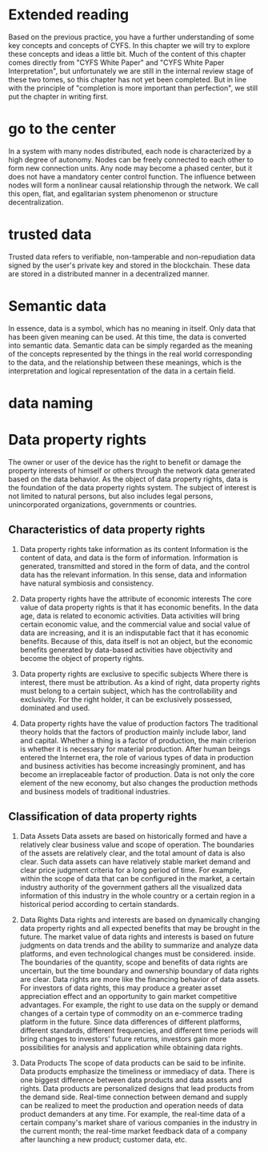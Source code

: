 # Extended reading

Based on the previous practice, you have a further understanding of some key concepts and concepts of CYFS. In this chapter we will try to explore these concepts and ideas a little bit. Much of the content of this chapter comes directly from "CYFS White Paper" and "CYFS White Paper Interpretation", but unfortunately we are still in the internal review stage of these two tomes, so this chapter has not yet been completed. But in line with the principle of "completion is more important than perfection", we still put the chapter in writing first.

# go to the center

In a system with many nodes distributed, each node is characterized by a high degree of autonomy. Nodes can be freely connected to each other to form new connection units. Any node may become a phased center, but it does not have a mandatory center control function. The influence between nodes will form a nonlinear causal relationship through the network. We call this open, flat, and egalitarian system phenomenon or structure decentralization.

# trusted data

Trusted data refers to verifiable, non-tamperable and non-repudiation data signed by the user's private key and stored in the blockchain. These data are stored in a distributed manner in a decentralized manner.

# Semantic data

In essence, data is a symbol, which has no meaning in itself. Only data that has been given meaning can be used. At this time, the data is converted into semantic data.
Semantic data can be simply regarded as the meaning of the concepts represented by the things in the real world corresponding to the data, and the relationship between these meanings, which is the interpretation and logical representation of the data in a certain field.

# data naming

# Data property rights

The owner or user of the device has the right to benefit or damage the property interests of himself or others through the network data generated based on the data behavior. As the object of data property rights, data is the foundation of the data property rights system. The subject of interest is not limited to natural persons, but also includes legal persons, unincorporated organizations, governments or countries.

## Characteristics of data property rights

1. Data property rights take information as its content
   Information is the content of data, and data is the form of information. Information is generated, transmitted and stored in the form of data, and the control data has the relevant information. In this sense, data and information have natural symbiosis and consistency.

2. Data property rights have the attribute of economic interests
   The core value of data property rights is that it has economic benefits. In the data age, data is related to economic activities. Data activities will bring certain economic value, and the commercial value and social value of data are increasing, and it is an indisputable fact that it has economic benefits. Because of this, data itself is not an object, but the economic benefits generated by data-based activities have objectivity and become the object of property rights.

3. Data property rights are exclusive to specific subjects
   Where there is interest, there must be attribution. As a kind of right, data property rights must belong to a certain subject, which has the controllability and exclusivity. For the right holder, it can be exclusively possessed, dominated and used.

4. Data property rights have the value of production factors
   The traditional theory holds that the factors of production mainly include labor, land and capital. Whether a thing is a factor of production, the main criterion is whether it is necessary for material production. After human beings entered the Internet era, the role of various types of data in production and business activities has become increasingly prominent, and has become an irreplaceable factor of production. Data is not only the core element of the new economy, but also changes the production methods and business models of traditional industries.

## Classification of data property rights

1. Data Assets
   Data assets are based on historically formed and have a relatively clear business value and scope of operation. The boundaries of the assets are relatively clear, and the total amount of data is also clear. Such data assets can have relatively stable market demand and clear price judgment criteria for a long period of time. For example, within the scope of data that can be configured in the market, a certain industry authority of the government gathers all the visualized data information of this industry in the whole country or a certain region in a historical period according to certain standards.

2. Data Rights
   Data rights and interests are based on dynamically changing data property rights and all expected benefits that may be brought in the future. The market value of data rights and interests is based on future judgments on data trends and the ability to summarize and analyze data platforms, and even technological changes must be considered. inside. The boundaries of the quantity, scope and benefits of data rights are uncertain, but the time boundary and ownership boundary of data rights are clear. Data rights are more like the financing behavior of data assets. For investors of data rights, this may produce a greater asset appreciation effect and an opportunity to gain market competitive advantages. For example, the right to use data on the supply or demand changes of a certain type of commodity on an e-commerce trading platform in the future. Since data differences of different platforms, different standards, different frequencies, and different time periods will bring changes to investors' future returns, investors gain more possibilities for analysis and application while obtaining data rights.

3. Data Products
   The scope of data products can be said to be infinite. Data products emphasize the timeliness or immediacy of data. There is one biggest difference between data products and data assets and rights. Data products are personalized designs that lead products from the demand side. Real-time connection between demand and supply can be realized to meet the production and operation needs of data product demanders at any time. For example, the real-time data of a certain company's market share of various companies in the industry in the current month; the real-time market feedback data of a company after launching a new product; customer data, etc.
